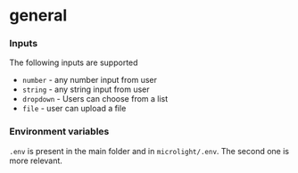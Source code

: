 # general
### Inputs

The following inputs are supported
- `number` - any number input from user
- `string` - any string input from user
- `dropdown` - Users can choose from a list
- `file` - user can upload a file

### Environment variables
`.env` is present in the main folder and in `microlight/.env`. The second one is more relevant.